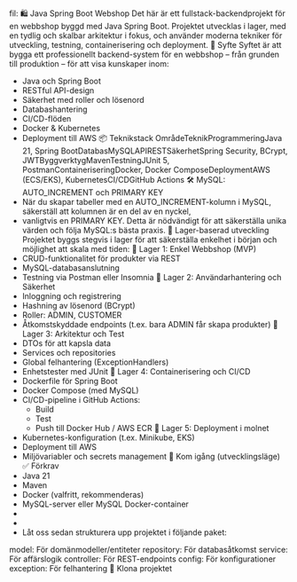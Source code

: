fil: 🛍️ Java Spring Boot Webshop
Det här är ett fullstack-backendprojekt för en webbshop byggd med Java Spring Boot. Projektet utvecklas i lager, med en tydlig och skalbar arkitektur i fokus, och använder moderna tekniker för utveckling, testning, containerisering och deployment.
🚀 Syfte
Syftet är att bygga ett professionellt backend-system för en webbshop – från grunden till produktion – för att visa kunskaper inom:
* Java och Spring Boot
* RESTful API-design
* Säkerhet med roller och lösenord
* Databashantering
* CI/CD-flöden
* Docker & Kubernetes
* Deployment till AWS
  📦 Teknikstack
  OmrådeTeknikProgrammeringJava 21, Spring BootDatabasMySQLAPIRESTSäkerhetSpring Security, BCrypt, JWTByggverktygMavenTestningJUnit 5, PostmanContaineriseringDocker, Docker ComposeDeploymentAWS (ECS/EKS), KubernetesCI/CDGitHub Actions
  🛠️ MySQL: AUTO_INCREMENT och PRIMARY KEY
* När du skapar tabeller med en AUTO_INCREMENT-kolumn i MySQL, säkerställ att kolumnen är en del av en nyckel,
* vanligtvis en PRIMARY KEY. Detta är nödvändigt för att säkerställa unika värden och följa MySQL:s bästa praxis.
  🧱 Lager-baserad utveckling
  Projektet byggs stegvis i lager för att säkerställa enkelhet i början och möjlighet att skala med tiden:
  🔹 Lager 1: Enkel Webbshop (MVP)
* CRUD-funktionalitet för produkter via REST
* MySQL-databasanslutning
* Testning via Postman eller Insomnia
  🔹 Lager 2: Användarhantering och Säkerhet
* Inloggning och registrering
* Hashning av lösenord (BCrypt)
* Roller: ADMIN, CUSTOMER
* Åtkomstskyddade endpoints (t.ex. bara ADMIN får skapa produkter)
  🔹 Lager 3: Arkitektur och Test
* DTOs för att kapsla data
* Services och repositories
* Global felhantering (ExceptionHandlers)
* Enhetstester med JUnit
  🔹 Lager 4: Containerisering och CI/CD
* Dockerfile för Spring Boot
* Docker Compose (med MySQL)
* CI/CD-pipeline i GitHub Actions:
    * Build
    * Test
    * Push till Docker Hub / AWS ECR
      🔹 Lager 5: Deployment i molnet
* Kubernetes-konfiguration (t.ex. Minikube, EKS)
* Deployment till AWS
* Miljövariabler och secrets management
  🔄 Kom igång (utvecklingsläge)
  ✅ Förkrav
* Java 21
* Maven
* Docker (valfritt, rekommenderas)
* MySQL-server eller MySQL Docker-container
* 
* 
* Låt oss sedan strukturera upp projektet i följande paket:

model: För domänmodeller/entiteter
repository: För databasåtkomst
service: För affärslogik
controller: För REST-endpoints
config: För konfigurationer
exception: För felhantering
  🚀 Klona projektet